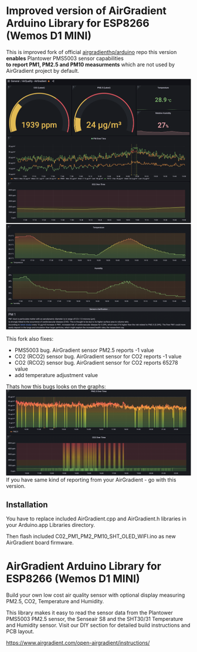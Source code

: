 Improved version of AirGradient Arduino Library for ESP8266 (Wemos D1 MINI)
=====================================================================================================

This is improved fork of official [airgradienthq/arduino](https://github.com/airgradienthq/arduino) repo this version **enables** Plantower PMS5003 sensor capabilities  
**to report PM1, PM2.5 and PM10 measurments** which are not used by AirGradient project by default.  
  
![AirGradient Monitoring Dashboard in Grafana picture 1](/images/air-gradient_1.png)  
![AirGradient Monitoring Dashboard in Grafana picture 2](/images/air-gradient_2.png)

This fork also fixes:
* PMS5003 bug. AirGradient sensor PM2.5 reports -1 value
* CO2 (RCO2) sensor bug. AirGradient sensor for CO2 reports -1 value
* CO2 (RCO2) sensor bug. AirGradient sensor for CO2 reports 65278 value
* add temperature adjustment value

Thats how this bugs looks on the graphs:  
![AirGradient Monitoring Dashboard in Grafana picture 2](/images/air-gradient_3.png)  
If you have same kind of reporting from your AirGradient - go with this version.  

Installation
------------
You have to replace included AirGradient.cpp and AirGradient.h libraries in your Arduino.app Libraries directory.

Then flash included C02_PM1_PM2_PM10_SHT_OLED_WIFI.ino as new AirGradient board firmware.

AirGradient Arduino Library for ESP8266 (Wemos D1 MINI)
=====================================================================================================

Build your own low cost air quality sensor with optional display measuring PM2.5, CO2, Temperature and Humidity. 

This library makes it easy to read the sensor data from the Plantower PMS5003 PM2.5 sensor, the Senseair S8 and the SHT30/31 Temperature and Humidity sensor. Visit our DIY section for detailed build instructions and PCB layout.

https://www.airgradient.com/open-airgradient/instructions/
